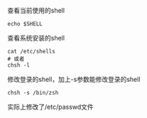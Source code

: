 
查看当前使用的shell
```shell
echo $SHELL
```

查看系统安装的shell
```shell
cat /etc/shells
# 或者
chsh -l
```

修改登录的shell，加上-s参数能修改登录的shell
```shell
chsh -s /bin/zsh
```

实际上修改了/etc/passwd文件

